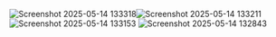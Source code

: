 ![Screenshot 2025-05-14 133318](https://github.com/user-attachments/assets/b1f39fd8-0b84-4eab-a3ea-ee2ace010bc9)![Screenshot 2025-05-14 133211](https://github.com/user-attachments/assets/f7234eab-95f6-4372-a29b-fbfbad89f011)![Screenshot 2025-05-14 133153](https://github.com/user-attachments/assets/46c8bbde-db37-43dd-b74f-4ffe74275682)
![Screenshot 2025-05-14 132843](https://github.com/user-attachments/assets/7d96b6d2-5e39-45de-b5df-8bb294bf829f)
